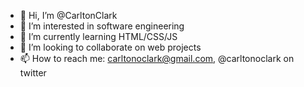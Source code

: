 - 👋 Hi, I’m @CarltonClark
- 👀 I’m interested in software engineering
- 🌱 I’m currently learning HTML/CSS/JS
- 💞️ I’m looking to collaborate on web projects
- 📫 How to reach me: carltonoclark@gmail.com, @carltonoclark on twitter

<!---
CarltonClark/CarltonClark is a ✨ special ✨ repository because its `README.md` (this file) appears on your GitHub profile.
You can click the Preview link to take a look at your changes.
--->
